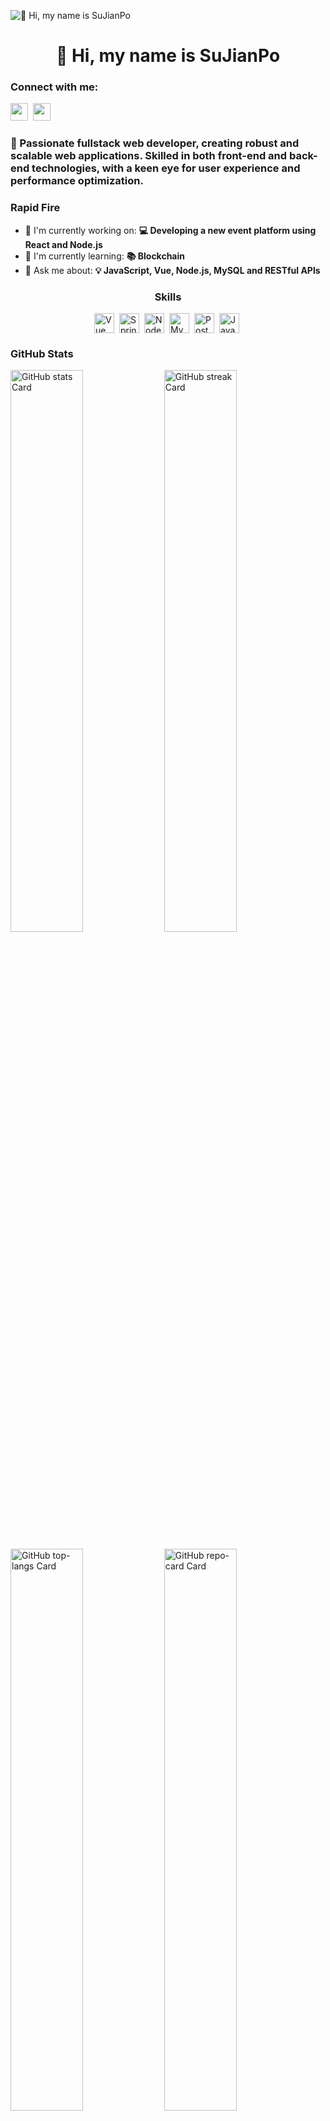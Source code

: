 ![👋 Hi, my name is SuJianPo](https://user-images.githubusercontent.com/10498744/210012254-234538ff-d198-48aa-8964-37e6fd45d227.gif)

<div id="toc">
  <ul align="center" style="list-style: none">
    <summary>
      <h1>
        👋 Hi, my name is SuJianPo
      </h1>
    </summary>
  </ul>
</div>

**<h3 align="left">Connect with me:</h3>** 
<p align="left"><a href="https://www.linkedin.com/in/sushil-magare" target="_blank"><img src="https://img.shields.io/badge/LinkedIn-0077B5?logo=linkedin&logoColor=white" height="28" style="margin-right: 4px"></a> <a href="https://twitter.com/Sushil__SM" target="_blank"><img src="https://img.shields.io/badge/Twitter-000000?logo=X&logoColor=white" height="28" style="margin-right: 4px"></a></p>

 **<h3 align="left">🚀 Passionate fullstack web developer, creating robust and scalable web applications. Skilled in both front-end and back-end technologies, with a keen eye for user experience and performance optimization.</h3>**

**<h3 align="left">Rapid Fire</h3>**

- 💼 I'm currently working on: **💻 Developing a new event platform using React and Node.js**
- 🌱 I'm currently learning: **📚 Blockchain**
- 💬 Ask me about: **💡 JavaScript, Vue, Node.js, MySQL and RESTful APIs**

 **<h3 align="center">Skills</h3>**

<div style="display: flex; flex-wrap: wrap; gap: 4px; justify-content: center;"><img src="https://img.shields.io/badge/Vue.js-35495E?logo=vue.js&logoColor=4FC08D" height="32" alt="Vue" style="margin-right: 4px"> <img src="https://img.shields.io/badge/Spring-6DB33F?logo=spring&logoColor=white" height="32" alt="Spring" style="margin-right: 4px"> <img src="https://img.shields.io/badge/Node.js-8CC84B?logo=node.js&logoColor=white" height="32" alt="Node.js" style="margin-right: 4px"> <img src="https://img.shields.io/badge/MySQL-4479A1?logo=mysql&logoColor=white" height="32" alt="MySQL" style="margin-right: 4px"> <img src="https://img.shields.io/badge/PostgreSQL-316192?logo=postgresql&logoColor=white" height="32" alt="PostgreSQL" style="margin-right: 4px"> <img src="https://img.shields.io/badge/JavaScript-F7DF1C?logo=javascript&logoColor=white" height="32" alt="JavaScript" style="margin-right: 4px"></div>

 **<h3 align="left">GitHub Stats</h3>**

<p align="left">
  <img width="48%" src="https://github-readme-stats.vercel.app/api?username=sushilmagare10&theme=react&hide_title=false&hide_rank=false&show_icons=false&include_all_commits=false&count_private=true&line_height=23" alt="GitHub stats Card" />
  <img width="48%" src="https://streak-stats.demolab.com/?user=sushilmagare10&theme=react&hide_border=false&date_format=M+j%5B%2C+Y%5D&mode=daily&hide_total_contributions=false&hide_current_streak=false&hide_longest_streak=false&card_height=200" alt="GitHub streak Card" />
</p>

<p align="left">
  <img width="48%" src="https://github-readme-stats.vercel.app/api/top-langs?username=sushilmagare10&theme=react&hide_title=false&layout=compact&langs_count=6&hide_progress=false&card_width=400" alt="GitHub top-langs Card" />
  <img width="48%" src="https://github-readme-stats.vercel.app/api/pin/?username=sushilmagare10&repo=Bubble&bg_color=35%2C2dd4bf%2C784BA0%2C2B86C5&show_owner=true&title_color=fff&text_color=fff&icon_color=fff" alt="GitHub repo-card Card" />
</p>

